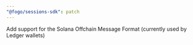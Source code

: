 ```yaml
---
"@fogo/sessions-sdk": patch
---
```


Add support for the Solana Offchain Message Format (currently used by Ledger wallets)
